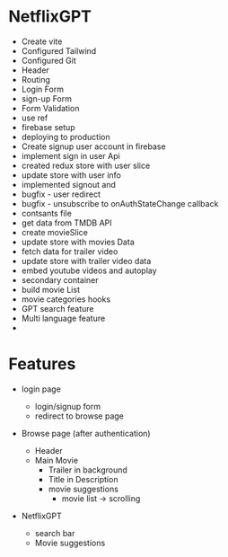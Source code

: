 # NetflixGPT

- Create vite
- Configured Tailwind
- Configured Git
- Header
- Routing
- Login Form
- sign-up Form
- Form Validation
- use ref
- firebase setup
- deploying to production
- Create signup user account in firebase
- implement sign in user Api
- created redux store with user slice
- update store with user info
- implemented signout and
- bugfix - user redirect
- bugfix - unsubscribe to onAuthStateChange callback
- contsants file
- get data from TMDB API
- create movieSlice
- update store with movies Data
- fetch data for trailer video
- update store with trailer video data
- embed youtube videos and autoplay 
- secondary container
- build movie List
- movie categories hooks
- GPT search feature
- Multi language feature
- 





# Features

- login page

  - login/signup form
  - redirect to browse page

- Browse page (after authentication)

  - Header
  - Main Movie
    - Trailer in background
    - Title in Description
    - movie suggestions
      - movie list -> scrolling

- NetflixGPT
  - search bar
  - Movie suggestions
